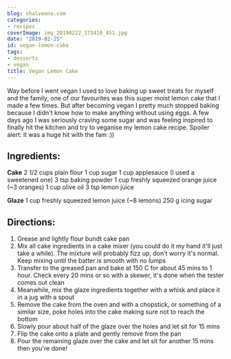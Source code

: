 ```yaml
---
blog: shalveena.com
categories:
- recipes
coverImage: img_20190222_173410_451.jpg
date: "2019-02-25"
id: vegan-lemon-cake
tags:
- desserts
- vegan
title: Vegan Lemon Cake
---
```


Way before I went vegan I used to love baking up sweet treats for myself and the family, one of our favourites was this super moist lemon cake that I made a few times. But after becoming vegan I pretty much stopped baking because I didn't know how to make anything without using eggs. A few days ago I was seriously craving some sugar and was feeling inspired to finally hit the kitchen and try to veganise my lemon cake recipe. Spoiler alert: it was a huge hit with the fam :))

## Ingredients:

**Cake** 2 1/2 cups plain flour 1 cup sugar 1 cup applesauce (I used a sweetened one) 3 tsp baking powder 1 cup freshly squeezed orange juice (~3 oranges) 1 cup olive oil 3 tsp lemon juice

**Glaze** 1 cup freshly squeezed lemon juice (~8 lemons) 250 g icing sugar

## Directions:

1. Grease and lightly flour bundt cake pan
2. Mix all cake ingredients in a cake mixer (you could do it my hand it'll just take a while). The mixture will probably fizz up, don't worry it's normal. Keep mixing until the batter is smooth with no lumps
3. Transfer to the greased pan and bake at 150 C for about 45 mins to 1 hour. Check every 20 mins or so with a skewer, it's done when the tester comes out clean
4. Meanwhile, mix the glaze ingredients together with a whisk and place it in a jug with a spout
5. Remove the cake from the oven and with a chopstick, or something of a similar size, poke holes into the cake making sure not to reach the bottom
6. Slowly pour about half of the glaze over the holes and let sit for 15 mins
7. Flip the cake onto a plate and gently remove from the pan
8. Pour the remaining glaze over the cake and let sit for another 15 mins then you're done!
